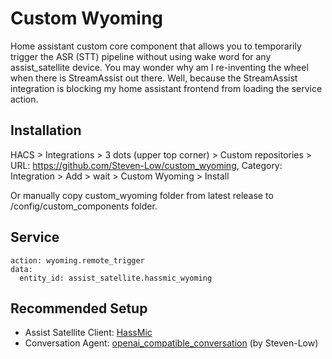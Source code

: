 # Custom Wyoming
Home assistant custom core component that allows you to temporarily trigger the ASR (STT) pipeline without using wake word for any assist_satellite device. You may wonder why am I re-inventing the wheel when there is StreamAssist out there. Well, because the StreamAssist integration is blocking my home assistant frontend from loading the service action. 

## Installation
HACS > Integrations > 3 dots (upper top corner) > Custom repositories > URL: https://github.com/Steven-Low/custom_wyoming, Category: Integration > Add > wait > Custom Wyoming > Install

Or manually copy custom_wyoming folder from latest release to /config/custom_components folder.

## Service
```
action: wyoming.remote_trigger
data:
  entity_id: assist_satellite.hassmic_wyoming
```

## Recommended Setup
- Assist Satellite Client: [HassMic](https://github.com/jeffc/hassmic) 
- Conversation Agent: [openai_compatible_conversation](https://github.com/Steven-Low/openai_compatible_conversation) (by Steven-Low) 

